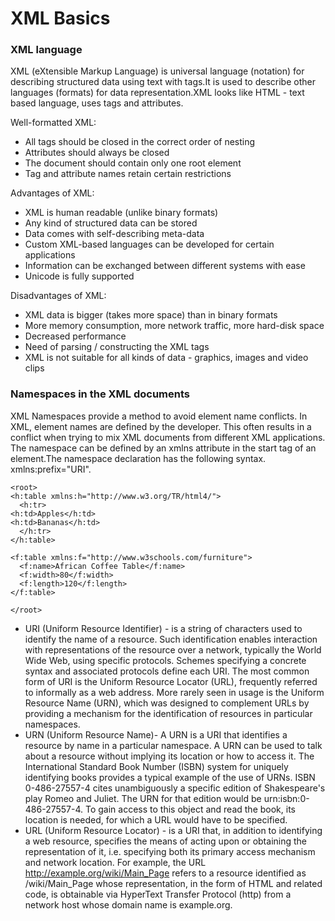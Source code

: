 # XML Basics #

### XML language ###

XML (eXtensible Markup Language) is universal language (notation) for describing structured data using text with tags.It is used to describe other languages (formats) for data representation.XML looks like HTML - text based language, uses tags and attributes.

Well-formatted XML:

* All tags should be closed in the correct order of nesting
* Attributes should always be closed
* The document should contain only one root element
* Tag and attribute names retain certain restrictions

Advantages of XML:

* XML is human readable (unlike binary formats)
* Any kind of structured data can be stored
* Data comes with self-describing meta-data
* Custom XML-based languages can be developed for certain applications
* Information can be exchanged between different systems with ease
* Unicode is fully supported

Disadvantages of XML:

* XML data is bigger (takes more space) than in binary formats
* More memory consumption, more network traffic, more hard-disk space
* Decreased performance
* Need of parsing / constructing the XML tags
* XML is not suitable for all kinds of data - graphics, images and video clips

### Namespaces in the XML documents ###

XML Namespaces provide a method to avoid element name conflicts. In XML, element names are defined by the developer. This often results in a conflict when trying to mix XML documents from different XML applications. The namespace can be defined by an xmlns attribute in the start tag of an element.The namespace declaration has the following syntax. xmlns:prefix="URI".

    <root>
    <h:table xmlns:h="http://www.w3.org/TR/html4/">
      <h:tr>
    <h:td>Apples</h:td>
    <h:td>Bananas</h:td>
      </h:tr>
    </h:table>
    
    <f:table xmlns:f="http://www.w3schools.com/furniture">
      <f:name>African Coffee Table</f:name>
      <f:width>80</f:width>
      <f:length>120</f:length>
    </f:table>
    
    </root>
    

* URI (Uniform Resource Identifier) - is a string of characters used to identify the name of a resource. Such identification enables interaction with representations of the resource over a network, typically the World Wide Web, using specific protocols. Schemes specifying a concrete syntax and associated protocols define each URI. The most common form of URI is the Uniform Resource Locator (URL), frequently referred to informally as a web address. More rarely seen in usage is the Uniform Resource Name (URN), which was designed to complement URLs by providing a mechanism for the identification of resources in particular namespaces.
* URN (Uniform Resource Name)- A URN is a URI that identifies a resource by name in a particular namespace. A URN can be used to talk about a resource without implying its location or how to access it.
The International Standard Book Number (ISBN) system for uniquely identifying books provides a typical example of the use of URNs. ISBN 0-486-27557-4 cites unambiguously a specific edition of Shakespeare's play Romeo and Juliet. The URN for that edition would be urn:isbn:0-486-27557-4. To gain access to this object and read the book, its location is needed, for which a URL would have to be specified.
* URL (Uniform Resource Locator) - is a URI that, in addition to identifying a web resource, specifies the means of acting upon or obtaining the representation of it, i.e. specifying both its primary access mechanism and network location. For example, the URL http://example.org/wiki/Main_Page refers to a resource identified as /wiki/Main_Page whose representation, in the form of HTML and related code, is obtainable via HyperText Transfer Protocol (http) from a network host whose domain name is example.org.